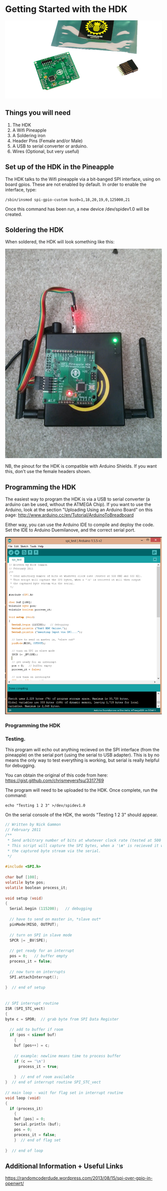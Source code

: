 # Getting Started with the HDK

![The HDK as it arrives](../imgs/hdk1.png)

## Things you will need

1. The HDK
2. A Wifi Pineapple
3. A Soldering iron
4. Header Pins (Female and/or Male)
5. A USB to serial converter or arduino.
6. Wires (Optional, but very useful)

## Set up of the HDK in the Pineapple

The HDK talks to the Wifi pineapple via a bit-banged SPI interface, using on board gpios. These are not enabled by default. In order to enable the interface, type:

`/sbin/insmod spi-gpio-custom bus0=1,18,20,19,0,125000,21`

Once this command has been run, a new device /dev/spidev1.0 will be created. 

## Soldering the HDK

When soldered, the HDK will look something like this:

![HDK soldered and connected to the MK5](../imgs/hdk2.jpg)

NB, the pinout for the HDK is compatible with Arduino Shields. If you want this, don't use the female headers shown.

## Programming the HDK

The easiest way to program the HDK is via a USB to serial converter (a arduino can be used, without the ATMEGA Chip). If you want to use the Arduino, look at the section "Uploading Using an Arduino Board" on this page: http://www.arduino.cc/en/Tutorial/ArduinoToBreadboard

Either way, you can use the Arduino IDE to compile and deploy the code. Set the IDE to Arduino Duemilanove, and the correct serial port.  

![Arduino Gui](../imgs/hdk5.png)

### Programming the HDK

### Testing.

This program will echo out anything recieved on the SPI interface (from the pineapple) on the serial port (using the serial to USB adapter). This is by no means the only way to test everything is working, but serial is really helpful for debugging.

You can obtain the original of this code from here: https://gist.github.com/chrismeyersfsu/3317769

The program will need to be uploaded to the HDK. Once complete, run the command:

`echo "Testing 1 2 3" >/dev/spidev1.0`

On the serial console of the HDK, the words "Testing 1 2 3" should appear.

```C
// Written by Nick Gammon
// February 2011
/**
 * Send arbitrary number of bits at whatever clock rate (tested at 500 KHZ and 500 HZ).
 * This script will capture the SPI bytes, when a '\n' is recieved it will then output
 * the captured byte stream via the serial.
 */

#include <SPI.h>

char buf [100];
volatile byte pos;
volatile boolean process_it;

void setup (void)
{
  Serial.begin (115200);   // debugging

  // have to send on master in, *slave out*
  pinMode(MISO, OUTPUT);
  
  // turn on SPI in slave mode
  SPCR |= _BV(SPE);
  
  // get ready for an interrupt 
  pos = 0;   // buffer empty
  process_it = false;

  // now turn on interrupts
  SPI.attachInterrupt();

}  // end of setup


// SPI interrupt routine
ISR (SPI_STC_vect)
{
byte c = SPDR;  // grab byte from SPI Data Register
  
  // add to buffer if room
  if (pos < sizeof buf)
    {
    buf [pos++] = c;
    
    // example: newline means time to process buffer
    if (c == '\n')
      process_it = true;
      
    }  // end of room available
}  // end of interrupt routine SPI_STC_vect

// main loop - wait for flag set in interrupt routine
void loop (void)
{
  if (process_it)
    {
    buf [pos] = 0;  
    Serial.println (buf);
    pos = 0;
    process_it = false;
    }  // end of flag set
    
}  // end of loop
```

## Additional Information + Useful Links

https://randomcoderdude.wordpress.com/2013/08/15/spi-over-gpio-in-openwrt/
